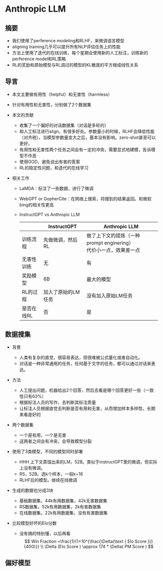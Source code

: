 # Anthropic LLM

## 摘要

- 我们使用了perference modeling和RLHF，来微调语言模型
- aligning training几乎可以提升所有NLP评估任务上的性能
- 方法上使用了迭代的在线训练，每个星期会使用新的人工标注，训练新的perference model和RL策略
- RL的奖励和原始模型与RL调过的模型的KL散度的平方根成线性关系



## 导言

- 本文主要做有用性（helpful）和无害性（harmless）

- 针对有用性和无害性，分别做了2个数据集

- 本文的贡献

  - 收集了一个偏好的对话数据集（对话是多轮的）
  - 和人工标注进行align，有很多好处。参数量小的时候，RLHF会降低性能（对齐税），当模型参数量变大之后，基本没有影响。zero-shot甚至可以更好。
  - 有用性和无害性两个任务之间会有一定的冲突，需要显式地建模，告诉模型不作恶
  - 使用OOD，避免说出有害的答案
  - RL的稳定性问题，和迭代的在线学习

- 相关工作

  - LaMDA：标注了一些数据，进行了微调

  - WebGPT or GopherCite：在网络上搜索，将搜到的结果返回。和微软bing的相关性更高

  - InstructGPT vs Anthropic LLM

    |            | InstructGPT        | Anthropic LLM                                                |
    | ---------- | ------------------ | ------------------------------------------------------------ |
    | 训练流程   | 先做微调，然后RL   | 做了上下文的提炼（一种prompt enginering）<br>代价小一点，效果差一点 |
    | 无害性训练 | 无                 | 有                                                           |
    | 奖励模型   | 6B                 | 最大的模型                                                   |
    | RL的过程   | 加入了原始的LM任务 | 没有加入原始LM任务                                           |
    | 是否在线RL | 否                 | 是                                                           |



## 数据搜集

- 背景
  - 人类有复杂的直觉，很容易表达，但很难被公式量化或者自动化。
  - 对话是一种非常通用的任务，任何基于文字的任务，都可以通过对话来表达。

- 方法

  - 人工提出问题，机器给出2个回答，然后去看是哪个回答更好一些（一致性只有63%）
  - 根据标注人员的写作，去判断其标注质量
  - 让标注人员根据直觉去判断是否有用和无害，从而增加样本多样性，长期来看是好的

- 两个数据集

  - 一个是有用，一个是无害
  - 这两者之间会有冲突，会导致模型分裂

- 使用了3类模型，不同的模型同时部署

  - HHH 上下文蒸馏出来的LM，52B。类似于instructGPT里的微调，但实际上没有微调。
  - RS，52B。选k个样本，一般k=16
  - RLHF后的模型。继续在线微调

- 生成的数据也分成3块

  - 基础数据集，44k有用数据集，42k无害数据集
  - RS数据集，52k有用数据集，2k有害数据集
  - 在线数据集，22k有用数据集，没有有害数据集

- 比较模型好坏的Elo分数

  - 没有搞的特别懂，以后再看
    $$
    Win Fraction =\frac{1}{1+10^{\frac{\Delta(\text { Elo Score })}{400}}} \\ 
    \Delta (Elo Score ) \approx 174 * \Delta( PM Score )
    $$
    

## 偏好模型











